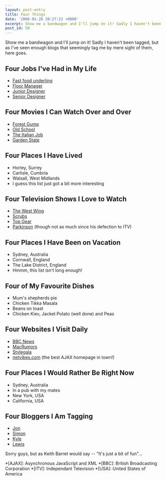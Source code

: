 ```yaml
---
layout: post-entry
title: Four Things
date: '2006-01-26 20:27:22 +0000'
excerpt: Show me a bandwagon and I'll jump on it! Sadly I haven't been tagged, but as I've seen enough blogs that seemingly tag me by mere sight of them, here goes.
post_id: 50
---
```

Show me a bandwagon and I'll jump on it! Sadly I haven't been tagged, but as I've seen enough blogs that seemingly tag me by mere sight of them, here goes.

## Four Jobs I've Had in My Life
* [Fast food underling](http://www.themaninblue.com/writing/perspective/2006/01/26/)
* [Floor Manager](http://www.mcdonalds.co.uk/)
* [Junior Designer](http://www.orangevision.co.uk/)
* [Senior Designer](http://www.ning.com/)

## Four Movies I Can Watch Over and Over
* [Forest Gump](http://www.imdb.com/title/tt0109830/)
* [Old School](http://www.imdb.com/title/tt0302886/)
* [The Italian Job](http://www.imdb.com/title/tt0064505/)
* [Garden State](http://www.imdb.com/title/tt0333766/)

## Four Places I Have Lived
* Horley, Surrey
* Carlisle, Cumbria
* Walsall, West Midlands
* I guess this list just got a bit more interesting

## Four Television Shows I Love to Watch
* [The West Wing](http://www.nbc.com/The_West_Wing/)
* [Scrubs](http://www.nbc.com/Scrubs/)
* [Top Gear](http://www.bbc.co.uk/topgear/)
* [Parkinson](http://www.itv.com/parkinson/) (though not as much since his defection to ITV)


## Four Places I Have Been on Vacation
* Sydney, Australia
* Cornwall, England
* The Lake District, England
* Hmmm, this list isn't long enough!

## Four of My Favourite Dishes
* Mum's shepherds pie
* Chicken Tikka Masala
* Beans on toast
* Chicken Kiev, Jacket Potato (well done) and Peas

## Four Websites I Visit Daily
* [BBC News](http://news.bbc.co.uk/)
* [MacRumors](http://www.macrumors.com/)
* [Stylegala](http://www.stylegala.com/)
* [netvibes.com](http://www.netvibes.com/) (the best AJAX homepage in town!)

## Four Places I Would Rather Be Right Now
* Sydney, Australia
* In a pub with my mates
* New York, USA
* California, USA

## Four Bloggers I Am Tagging
* [Jon](http://www.roobottom.com/2006/01/27/four-things/)
* [Simon](http://www.simonjobling.com/?p=89)
* [Kyle](http://www.houseofkyle.com/2006/01/sustaining-meme.php)
* [Lewis](http://www.darthlawb.co.uk/lawblog/?p=25)

Sorry guys, but as Keith Barret would say  --  "It's just a bit of fun"...

*[AJAX]: Asynchronous JavaScript and XML
*[BBC]: British Broadcasting Corporation
*[ITV]: Independant Television
*[USA]: United States of America